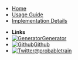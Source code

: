 <!-- docs/_sidebar.md -->

* [Home](/)
* [Usage Guide](usageguide.md)
* [Implementation Details](algorithmoverview.md)
- **Links**
- [![Generator](https://icongr.am/feather/map.svg?size=16&color=808080)Generator](https://probabletrain.itch.io/city-generator)
- [![Github](https://icongram.jgog.in/simple/github.svg?color=808080&size=16)Github](https://github.com/probabletrain/mapgenerator)
- [![Twitter](https://icongram.jgog.in/simple/twitter.svg?colored&size=16)@probabletrain](http://twitter.com/probabletrain)

